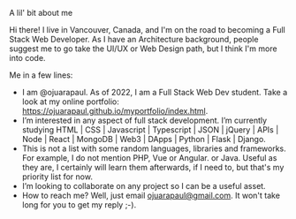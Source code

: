 A lil' bit about me

Hi there! I live in Vancouver, Canada, and I'm on the road to becoming a Full Stack Web Developer.
As I have an Architecture background, people suggest me to go take the UI/UX or Web Design path, but I think I'm more into code.

Me in a few lines:

- I am @ojuarapaul. As of 2022, I am a Full Stack Web Dev student. Take a look at my online portfolio: https://ojuarapaul.github.io/myportfolio/index.html.
- I’m interested in any aspect of full stack development.
I’m currently studying HTML | CSS | Javascript | Typescript | JSON | jQuery | APIs | Node | React | MongoDB | Web3 | DApps | Python | Flask | Django. 
- This is not a list with some random languages, libraries and frameworks. For example, I do not mention PHP, Vue or Angular. or Java. Useful as they are, I certainly will learn them afterwards, if I need to, but that's my priority list for now.
- I’m looking to collaborate on any project so I can be a useful asset.
- How to reach me? Well, just email ojuarapaul@gmail.com. It won't take long for you to get my reply ;-).


<!---
ojuarapaul/ojuarapaul is a ✨ special ✨ repository because its `README.md` (this file) appears on your GitHub profile.
You can click the Preview link to take a look at your changes.
--->
